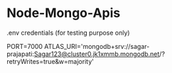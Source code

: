 <!-- @format -->

# Node-Mongo-Apis

.env credentials (for testing purpose only)

PORT=7000
ATLAS_URI='mongodb+srv://sagar-prajapati:Sagar123@cluster0.jk1xmmb.mongodb.net/?retryWrites=true&w=majority'
